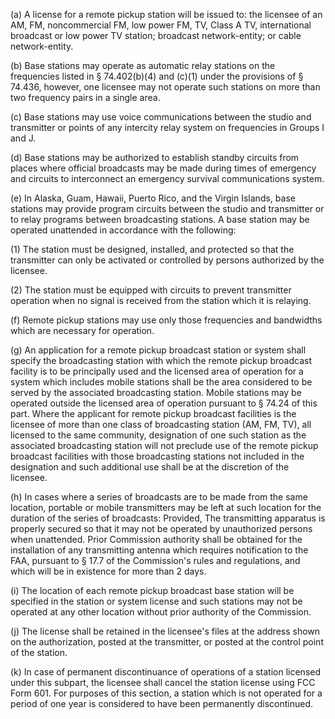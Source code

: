 (a) A license for a remote pickup station will be issued to: the licensee of an AM, FM, noncommercial FM, low power FM, TV, Class A TV, international broadcast or low power TV station; broadcast network-entity; or cable network-entity.

(b) Base stations may operate as automatic relay stations on the frequencies listed in § 74.402(b)(4) and (c)(1) under the provisions of § 74.436, however, one licensee may not operate such stations on more than two frequency pairs in a single area.

(c) Base stations may use voice communications between the studio and transmitter or points of any intercity relay system on frequencies in Groups I and J.

(d) Base stations may be authorized to establish standby circuits from places where official broadcasts may be made during times of emergency and circuits to interconnect an emergency survival communications system.

(e) In Alaska, Guam, Hawaii, Puerto Rico, and the Virgin Islands, base stations may provide program circuits between the studio and transmitter or to relay programs between broadcasting stations. A base station may be operated unattended in accordance with the following:

(1) The station must be designed, installed, and protected so that the transmitter can only be activated or controlled by persons authorized by the licensee.

(2) The station must be equipped with circuits to prevent transmitter operation when no signal is received from the station which it is relaying.

(f) Remote pickup stations may use only those frequencies and bandwidths which are necessary for operation.

(g) An application for a remote pickup broadcast station or system shall specify the broadcasting station with which the remote pickup broadcast facility is to be principally used and the licensed area of operation for a system which includes mobile stations shall be the area considered to be served by the associated broadcasting station. Mobile stations may be operated outside the licensed area of operation pursuant to § 74.24 of this part. Where the applicant for remote pickup broadcast facilities is the licensee of more than one class of broadcasting station (AM, FM, TV), all licensed to the same community, designation of one such station as the associated broadcasting station will not preclude use of the remote pickup broadcast facilities with those broadcasting stations not included in the designation and such additional use shall be at the discretion of the licensee.

(h) In cases where a series of broadcasts are to be made from the same location, portable or mobile transmitters may be left at such location for the duration of the series of broadcasts: Provided, The transmitting apparatus is properly secured so that it may not be operated by unauthorized persons when unattended. Prior Commission authority shall be obtained for the installation of any transmitting antenna which requires notification to the FAA, pursuant to § 17.7 of the Commission's rules and regulations, and which will be in existence for more than 2 days.

(i) The location of each remote pickup broadcast base station will be specified in the station or system license and such stations may not be operated at any other location without prior authority of the Commission.

(j) The license shall be retained in the licensee's files at the address shown on the authorization, posted at the transmitter, or posted at the control point of the station.

(k) In case of permanent discontinuance of operations of a station licensed under this subpart, the licensee shall cancel the station license using FCC Form 601. For purposes of this section, a station which is not operated for a period of one year is considered to have been permanently discontinued.
                        

